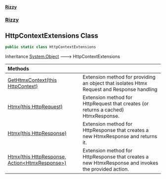 #### [Rizzy](index 'index')
### [Rizzy](Rizzy 'Rizzy')

## HttpContextExtensions Class

```csharp
public static class HttpContextExtensions
```

Inheritance [System.Object](https://docs.microsoft.com/en-us/dotnet/api/System.Object 'System.Object') &#129106; HttpContextExtensions

| Methods | |
| :--- | :--- |
| [GetHtmxContext(this HttpContext)](Rizzy.HttpContextExtensions.GetHtmxContext(thisMicrosoft.AspNetCore.Http.HttpContext) 'Rizzy.HttpContextExtensions.GetHtmxContext(this Microsoft.AspNetCore.Http.HttpContext)') | Extension method for providing an object that isolates Htmx Request and Response handling |
| [Htmx(this HttpRequest)](Rizzy.HttpContextExtensions.Htmx(thisMicrosoft.AspNetCore.Http.HttpRequest) 'Rizzy.HttpContextExtensions.Htmx(this Microsoft.AspNetCore.Http.HttpRequest)') | Extension method for HttpRequest that creates (or returns a cached) HtmxResponse. |
| [Htmx(this HttpResponse)](Rizzy.HttpContextExtensions.Htmx(thisMicrosoft.AspNetCore.Http.HttpResponse) 'Rizzy.HttpContextExtensions.Htmx(this Microsoft.AspNetCore.Http.HttpResponse)') | Extension method for HttpResponse that creates a new HtmxResponse and returns it. |
| [Htmx(this HttpResponse, Action&lt;HtmxResponse&gt;)](Rizzy.HttpContextExtensions.Htmx(thisMicrosoft.AspNetCore.Http.HttpResponse,System.Action_Rizzy.Http.HtmxResponse_) 'Rizzy.HttpContextExtensions.Htmx(this Microsoft.AspNetCore.Http.HttpResponse, System.Action<Rizzy.Http.HtmxResponse>)') | Extension method for HttpResponse that creates a new HtmxResponse and invokes the provided action. |
